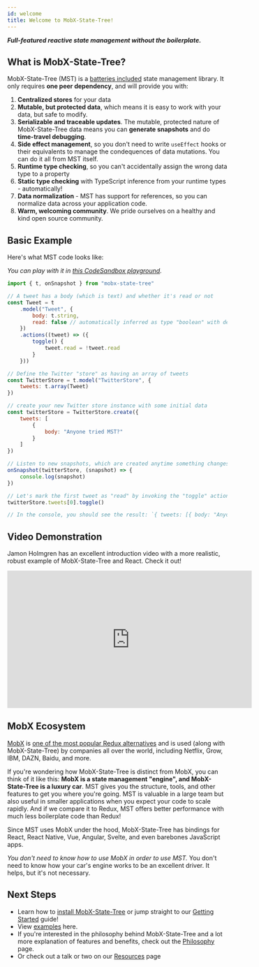 ```yaml
---
id: welcome
title: Welcome to MobX-State-Tree!
---
```


<div id="codefund"></div>

**_Full-featured reactive state management without the boilerplate._**

## What is MobX-State-Tree?

MobX-State-Tree (MST) is a [batteries included](https://en.wikipedia.org/wiki/Batteries_Included#:~:text=%22Batteries%20included%22%20(slang)%2C%20in%20a%20product%20usability%20(mostly%20in%20software)%20it%20states%20that%20the%20product%20comes%20together%20with%20all%20possible%20parts%20required%20for%20full%20usability) state management library. It only requires **one peer dependency**, and will provide you with:

1. **Centralized stores** for your data
2. **Mutable, but protected data**, which means it is easy to work with your data, but safe to modify.
3. **Serializable and traceable updates**. The mutable, protected nature of MobX-State-Tree data means you can **generate snapshots** and do **time-travel debugging**.
4. **Side effect management**, so you don't need to write `useEffect` hooks or their equivalents to manage the condequences of data mutations. You can do it all from MST itself.
5. **Runtime type checking**, so you can't accidentally assign the wrong data type to a property
6. **Static type checking** with TypeScript inference from your runtime types - automatically!
7. **Data normalization** - MST has support for references, so you can normalize data across your application code.
8. **Warm, welcoming community**. We pride ourselves on a healthy and kind open source community.

## Basic Example

Here's what MST code looks like:

_You can play with it in [this CodeSandbox playground](https://codesandbox.io/s/boring-pond-cmooq?file=/src/index.js)._

```javascript
import { t, onSnapshot } from "mobx-state-tree"

// A tweet has a body (which is text) and whether it's read or not
const Tweet = t
    .model("Tweet", {
        body: t.string,
        read: false // automatically inferred as type "boolean" with default "false"
    })
    .actions((tweet) => ({
        toggle() {
            tweet.read = !tweet.read
        }
    }))

// Define the Twitter "store" as having an array of tweets
const TwitterStore = t.model("TwitterStore", {
    tweets: t.array(Tweet)
})

// create your new Twitter store instance with some initial data
const twitterStore = TwitterStore.create({
    tweets: [
        {
            body: "Anyone tried MST?"
        }
    ]
})

// Listen to new snapshots, which are created anytime something changes
onSnapshot(twitterStore, (snapshot) => {
    console.log(snapshot)
})

// Let's mark the first tweet as "read" by invoking the "toggle" action
twitterStore.tweets[0].toggle()

// In the console, you should see the result: `{ tweets: [{ body: "Anyone tried MST?", read: true }]}`
```

## Video Demonstration

Jamon Holmgren has an excellent introduction video with a more realistic, robust example of MobX-State-Tree and React. Check it out!

<iframe width="560" height="315" src="https://www.youtube-nocookie.com/embed/n_VjjJxyd8Q?si=RxMDaUi7ExERZQsx" title="YouTube video player" frameborder="0" allow="accelerometer; autoplay; clipboard-write; encrypted-media; gyroscope; picture-in-picture; web-share" allowfullscreen></iframe>

## MobX Ecosystem

[MobX](https://github.com/mobxjs/mobx) is [one of the most popular Redux alternatives](https://2019.stateofjs.com/data-layer/mobx/) and is used (along with MobX-State-Tree) by companies all over the world, including Netflix, Grow, IBM, DAZN, Baidu, and more.

If you're wondering how MobX-State-Tree is distinct from MobX, you can think of it like this: **MobX is a state management "engine", and MobX-State-Tree is a luxury car**. MST gives you the structure, tools, and other features to get you where you're going. MST is valuable in a large team but also useful in smaller applications when you expect your code to scale rapidly. And if we compare it to Redux, MST offers better performance with much less boilerplate code than Redux!

Since MST uses MobX under the hood, MobX-State-Tree has bindings for React, React Native, Vue, Angular, Svelte, and even barebones JavaScript apps.

_You don't need to know how to use MobX in order to use MST._ You don't need to know how your car's engine works to be an excellent driver. It helps, but it's not necessary.

## Next Steps

-   Learn how to [install MobX-State-Tree](./installation.md) or jump straight to our [Getting Started](./getting-started.md) guide!
-   View [examples](./examples.md) here.
-   If you're interested in the philosophy behind MobX-State-Tree and a lot more explanation of features and benefits, check out the [Philosophy](./philosophy.md) page.
-   Or check out a talk or two on our [Resources](./../tips/resources.md) page
